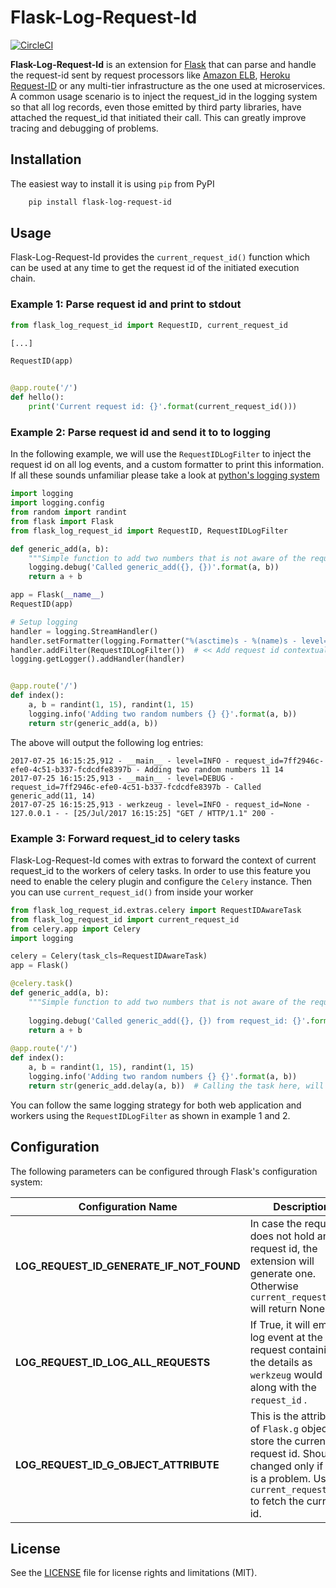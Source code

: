 
# Flask-Log-Request-Id

[![CircleCI](https://img.shields.io/circleci/project/github/Workable/flask-log-request-id.svg)](https://circleci.com/gh/Workable/flask-log-request-id)

**Flask-Log-Request-Id** is an extension for [Flask](http://flask.pocoo.org/) that can parse and handle the
request-id sent by request processors like [Amazon ELB](http://docs.aws.amazon.com/elasticloadbalancing/latest/application/load-balancer-request-tracing.html),
[Heroku Request-ID](https://devcenter.heroku.com/articles/http-request-id) or any multi-tier infrastructure as the one used
at microservices. A common usage scenario is to inject the request_id in the logging system so that all log records,
even those emitted by third party libraries, have attached the request_id that initiated their call. This can
greatly improve tracing and debugging of problems.

## Installation

The easiest way to install it is using ``pip`` from PyPI

```bash
    pip install flask-log-request-id
```
    
## Usage

Flask-Log-Request-Id provides the `current_request_id()` function which can be used at any time to get the request
id of the initiated execution chain.


### Example 1: Parse request id and print to stdout
```python
from flask_log_request_id import RequestID, current_request_id

[...]

RequestID(app)


@app.route('/')
def hello():
    print('Current request id: {}'.format(current_request_id()))
```


### Example 2: Parse request id and send it to to logging

In the following example, we will use the `RequestIDLogFilter` to inject the request id on all log events, and
a custom formatter to print this information. If all these sounds unfamiliar please take a look at [python's logging 
system](https://docs.python.org/3/library/logging.html)


```python
import logging
import logging.config
from random import randint
from flask import Flask
from flask_log_request_id import RequestID, RequestIDLogFilter

def generic_add(a, b):
    """Simple function to add two numbers that is not aware of the request id"""
    logging.debug('Called generic_add({}, {})'.format(a, b))
    return a + b

app = Flask(__name__)
RequestID(app)

# Setup logging
handler = logging.StreamHandler()
handler.setFormatter(logging.Formatter("%(asctime)s - %(name)s - level=%(levelname)s - request_id=%(request_id)s - %(message)s"))
handler.addFilter(RequestIDLogFilter())  # << Add request id contextual filter
logging.getLogger().addHandler(handler)


@app.route('/')
def index():
    a, b = randint(1, 15), randint(1, 15)
    logging.info('Adding two random numbers {} {}'.format(a, b))
    return str(generic_add(a, b))
```

The above will output the following log entries:

```
2017-07-25 16:15:25,912 - __main__ - level=INFO - request_id=7ff2946c-efe0-4c51-b337-fcdcdfe8397b - Adding two random numbers 11 14
2017-07-25 16:15:25,913 - __main__ - level=DEBUG - request_id=7ff2946c-efe0-4c51-b337-fcdcdfe8397b - Called generic_add(11, 14)
2017-07-25 16:15:25,913 - werkzeug - level=INFO - request_id=None - 127.0.0.1 - - [25/Jul/2017 16:15:25] "GET / HTTP/1.1" 200 -
```

### Example 3: Forward request_id to celery tasks

Flask-Log-Request-Id comes with extras to forward the context of current request_id to the workers of celery tasks.
In order to use this feature you need to enable the celery plugin and configure the `Celery` instance. Then you can
use `current_request_id()` from inside your worker

```python
from flask_log_request_id.extras.celery import RequestIDAwareTask
from flask_log_request_id import current_request_id
from celery.app import Celery
import logging

celery = Celery(task_cls=RequestIDAwareTask)
app = Flask()

@celery.task()
def generic_add(a, b):
    """Simple function to add two numbers that is not aware of the request id"""
    
    logging.debug('Called generic_add({}, {}) from request_id: {}'.format(a, b, current_request_id()))
    return a + b
    
@app.route('/')
def index():
    a, b = randint(1, 15), randint(1, 15)
    logging.info('Adding two random numbers {} {}'.format(a, b))
    return str(generic_add.delay(a, b))  # Calling the task here, will forward the request id to the workers
```

You can follow the same logging strategy for both web application and workers using the `RequestIDLogFilter` as shown in 
example 1 and 2.

## Configuration

The following parameters can be configured through Flask's configuration system:

| Configuration Name | Description |
| ------------------ | ----------- |
| **LOG_REQUEST_ID_GENERATE_IF_NOT_FOUND**| In case the request does not hold any request id, the extension will generate one. Otherwise `current_request_id` will return None. |
| **LOG_REQUEST_ID_LOG_ALL_REQUESTS** | If True, it will emit a log event at the request containing all the details as `werkzeug` would done along with the `request_id` . |
| **LOG_REQUEST_ID_G_OBJECT_ATTRIBUTE** | This is the attribute of `Flask.g` object to store the current request id. Should be changed only if there is a problem. Use `current_request_id()` to fetch the current id. |


## License

See the [LICENSE](LICENSE.md) file for license rights and limitations (MIT).
